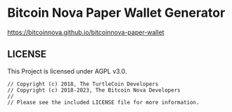 # Bitcoin Nova Paper Wallet Generator

https://bitcoinnova.github.io/bitcoinnova-paper-wallet

## LICENSE

This Project is licensed under AGPL v3.0.

```
// Copyright (c) 2018, The TurtleCoin Developers
// Copyright (c) 2018-2023, The Bitcoin Nova Developers
//
// Please see the included LICENSE file for more information.
```
